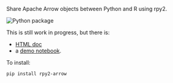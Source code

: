 Share Apache Arrow objects between Python and R using rpy2.

![Python package](https://github.com/rpy2/rpy2-arrow/workflows/Python%20package/badge.svg)

This is still work in progress, but there is:

- [HTML doc](https://rpy2.github.io/rpy2-arrow/version/main/html/)
- a [demo notebook](doc/notebooks/demo.ipynb).

To install:

```bash
pip install rpy2-arrow
```
